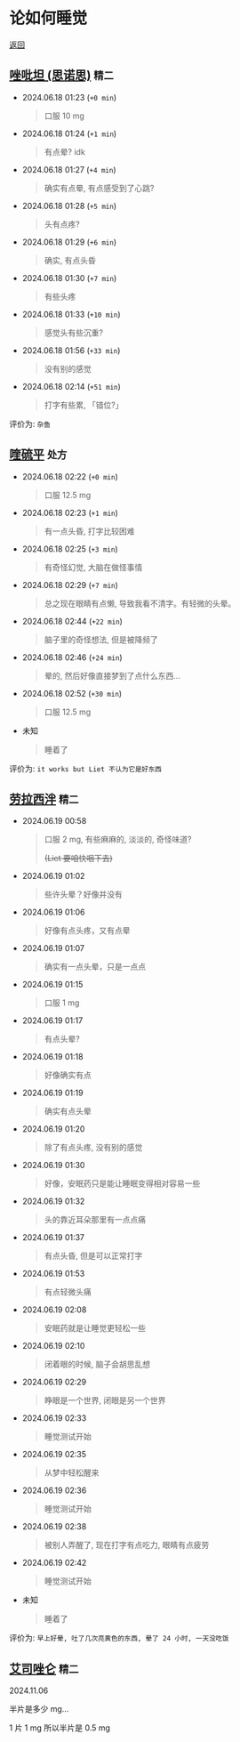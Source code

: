 # 论如何睡觉

[返回](README.md)

## [唑吡坦 (思诺思)](https://zh.wikipedia.org/zh-hans/%E5%94%91%E5%90%A1%E5%9D%A6) `精二`

- 2024.06.18 01:23 (`+0 min`)
  > 口服 10 mg
- 2024.06.18 01:24 (`+1 min`)
  > 有点晕? idk
- 2024.06.18 01:27 (`+4 min`)
  > 确实有点晕, 有点感受到了心跳?
- 2024.06.18 01:28 (`+5 min`)
  > 头有点疼?
- 2024.06.18 01:29 (`+6 min`)
  > 确实, 有点头昏
- 2024.06.18 01:30 (`+7 min`)
  > 有些头疼
- 2024.06.18 01:33 (`+10 min`)
  > 感觉头有些沉重?
- 2024.06.18 01:56 (`+33 min`)
  > 没有别的感觉
- 2024.06.18 02:14 (`+51 min`)
  > 打字有些累, 「错位?」

评价为: `杂鱼`

## [喹硫平](https://zh.wikipedia.org/zh-hans/%E5%96%B9%E7%A1%AB%E5%B9%B3) `处方`

- 2024.06.18 02:22 (`+0 min`)
  > 口服 12.5 mg
- 2024.06.18 02:23 (`+1 min`)
  > 有一点头昏, 打字比较困难
- 2024.06.18 02:25 (`+3 min`)
  > 有奇怪幻觉, 大脑在做怪事情
- 2024.06.18 02:29 (`+7 min`)
  > 总之现在眼睛有点懒, 导致我看不清字。有轻微的头晕。
- 2024.06.18 02:44 (`+22 min`)
  > 脑子里的奇怪想法, 但是被降频了
- 2024.06.18 02:46 (`+24 min`)
  > 晕的, 然后好像直接梦到了点什么东西...
- 2024.06.18 02:52 (`+30 min`)
  > 口服 12.5 mg
- 未知
  > 睡着了

评价为: `it works but Liet 不认为它是好东西`

## [劳拉西泮](https://zh.wikipedia.org/zh-hans/%E5%8A%B3%E6%8B%89%E8%A5%BF%E6%B3%AE) `精二`

- 2024.06.19 00:58
  > 口服 2 mg, 有些麻麻的, 淡淡的, 奇怪味道?
  >
  > ~~(Liet 要咱快咽下去)~~
- 2024.06.19 01:02
  > 些许头晕？好像并没有
- 2024.06.19 01:06
  > 好像有点头疼，又有点晕
- 2024.06.19 01:07
  > 确实有一点头晕，只是一点点
- 2024.06.19 01:15
  > 口服 1 mg
- 2024.06.19 01:17
  > 有点头晕?
- 2024.06.19 01:18
  > 好像确实有点
- 2024.06.19 01:19
  > 确实有点头晕
- 2024.06.19 01:20
  > 除了有点头疼, 没有别的感觉
- 2024.06.19 01:30
  > 好像，安眠药只是能让睡眠变得相对容易一些
- 2024.06.19 01:32
  > 头的靠近耳朵那里有一点点痛
- 2024.06.19 01:37
  > 有点头昏, 但是可以正常打字
- 2024.06.19 01:53
  > 有点轻微头痛
- 2024.06.19 02:08
  > 安眠药就是让睡觉更轻松一些
- 2024.06.19 02:10
  > 闭着眼的时候, 脑子会胡思乱想
- 2024.06.19 02:29
  > 睁眼是一个世界, 闭眼是另一个世界
- 2024.06.19 02:33
  > 睡觉测试开始
- 2024.06.19 02:35
  > 从梦中轻松醒来
- 2024.06.19 02:36
  > 睡觉测试开始
- 2024.06.19 02:38
  > 被别人弄醒了, 现在打字有点吃力, 眼睛有点疲劳
- 2024.06.19 02:42
  > 睡觉测试开始
- 未知
  > 睡着了

评价为: `早上好晕, 吐了几次亮黄色的东西, 晕了 24 小时, 一天没吃饭`

## [艾司唑仑](https://zh.wikipedia.org/zh-tw/%E8%89%BE%E5%8F%B8%E5%94%91%E4%BE%96) `精二`

2024.11.06 

半片是多少 mg...

1 片 1 mg 所以半片是 0.5 mg
